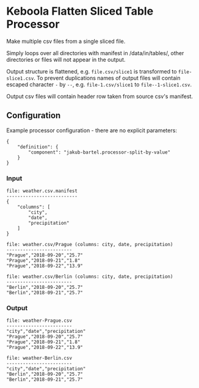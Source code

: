 # Keboola Flatten Sliced Table Processor

Make multiple csv files from a single sliced file.

Simply loops over all directories with manifest in /data/in/tables/, other directories or files will not appear in the
output.

Output structure is flattened, e.g. `file.csv/slice1` is transformed to `file-slice1.csv`. To prevent duplications
names of output files will contain escaped character `-` by `--`, e.g. `file-1.csv/slice1` to `file--1-slice1.csv`.

Output csv files will contain header row taken from source csv's manifest.

## Configuration

Example processor configuration - there are no explicit parameters:
```
{
    "definition": {
        "component": "jakub-bartel.processor-split-by-value"
    }
}
```

### Input

```
file: weather.csv.manifest
--------------------------
{
    "columns": [
        "city",
        "date",
        "precipitation"
    ]
}
```

```
file: weather.csv/Prague (columns: city, date, precipitation)
------------------------
"Prague","2018-09-20","25.7"
"Prague","2018-09-21","1.8"
"Prague","2018-09-22","13.9"
```

```
file: weather.csv/Berlin (columns: city, date, precipitation)
------------------------
"Berlin","2018-09-20","25.7"
"Berlin","2018-09-21","25.7"
```

### Output

```
file: weather-Prague.csv
------------------------
"city","date","precipitation"
"Prague","2018-09-20","25.7"
"Prague","2018-09-21","1.8"
"Prague","2018-09-22","13.9"
```

```
file: weather-Berlin.csv
------------------------
"city","date","precipitation"
"Berlin","2018-09-20","25.7"
"Berlin","2018-09-21","25.7"
```
